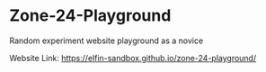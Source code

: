# Zone-24-Playground
 Random experiment website playground as a novice

Website Link: https://elfin-sandbox.github.io/zone-24-playground/
